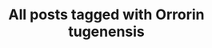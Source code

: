 ---
layout: tag
title: "All posts tagged with Orrorin tugenensis"
permalink: /weblog/tags/orrorin-tugenensis/
taxonomy: Orrorin tugenensis
---